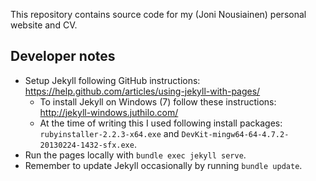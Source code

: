 This repository contains source code for my (Joni Nousiainen) personal website and CV.

## Developer notes

* Setup Jekyll following GitHub instructions: https://help.github.com/articles/using-jekyll-with-pages/
  * To install Jekyll on Windows (7) follow these instructions: http://jekyll-windows.juthilo.com/
  * At the time of writing this I used following install packages: `rubyinstaller-2.2.3-x64.exe` and `DevKit-mingw64-64-4.7.2-20130224-1432-sfx.exe`.
* Run the pages locally with `bundle exec jekyll serve`.
* Remember to update Jekyll occasionally by running `bundle update`.